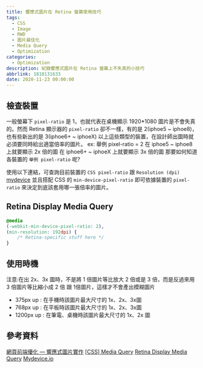 ```yaml
---
title: 響應式圖片在 Retina 螢幕使用技巧
tags:
  - CSS
  - Image
  - RWD
  - 圖片最佳化
  - Media Query
  - Optimization
categories:
  - Optimization
description: 紀錄響應式圖片在 Retina 螢幕上不失真的小技巧
abbrlink: 1810131633
date: 2020-11-23 00:00:00
---
```

## 檢查裝置

一般螢幕下 `pixel-ratio` 是 1，也就代表在桌機顯示 1920*1080 圖片是不會失真的。然而 Retina 顯示器的 `pixel-ratio` 卻不一樣，有的是 2(iphoe5 ~ iphoe8)，也有些新出的是 3(iphoe6+ ~ iphoeX) 以上這些類型的裝置，在設計師出圖時就必須要同時給出適當倍率的圖片。
ex:
舉例 pixel-ratio = 2
在 iphoe5 ~ iphoe8 上就要顯示 2x 倍的圖
在 iphoe6+ ~ iphoeX 上就要顯示 3x 倍的圖
那要如何知道各裝置的 `舉例 pixel-ratio` 呢?

使用以下連結，可查詢目前裝置的 `CSS pixel-ratio` 跟 `Resolution (dpi)`
[mydevice](https://www.mydevice.io/)
並且搭配 CSS 的 `min-device-pixel-ratio` 即可依據裝置的 `pixel-ratio` 來決定到底該套用哪一張倍率的圖片。

## Retina Display Media Query

``` css
@media
(-webkit-min-device-pixel-ratio: 2),
(min-resolution: 192dpi) {
    /* Retina-specific stuff here */
}
```

## 使用時機

注意:在出 2x、3x 圖時，不是將 1 倍圖片等比放大 2 倍或是 3 倍，而是反過來用 3 倍圖片等比縮小成 2 倍 跟 1倍圖片，這樣才不會產出模糊圖片

* 375px up : 在手機時該圖片最大尺寸的 1x、2x、3x圖
* 768px up : 在平板時該圖片最大尺寸的 1x、2x、3x圖
* 1200px up : 在筆電、桌機時該圖片最大尺寸的 1x、2x 圖

## 參考資料

[網頁前端優化 — 響應式圖片實作](https://medium.com/nick-%E5%B7%A5%E7%A8%8B%E5%B8%AB%E5%AD%B8%E7%BF%92%E8%A8%98/%E7%B6%B2%E9%A0%81%E5%89%8D%E7%AB%AF%E5%84%AA%E5%8C%96-%E9%9F%BF%E6%87%89%E5%BC%8F%E5%9C%96%E7%89%87%E5%AF%A6%E4%BD%9C-3ab1989b9d9c)
[[CSS] Media Query](https://pjchender.github.io/2018/06/09/css-media-query/)
[Retina Display Media Query](https://css-tricks.com/snippets/css/retina-display-media-query/)
[Mydevice.io](https://www.mydevice.io/)
